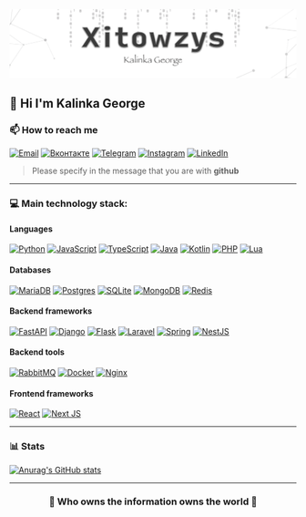 <p align="center">

![](raw/logo.png)

</p>

<h2 align="left">👋 Hi I'm Kalinka George </h2>

<h3 align="left"> 📫 How to reach me </h3>

[![Email](https://img.shields.io/badge/-xitowzys-c0392b?style=for-the-badge&logo=gmail&logoColor=white)](mailto:xitowzys@gmail.com)
[![Вконтакте](https://img.shields.io/badge/-Вконтакте-blue?style=for-the-badge&logo=vk&logoColor=white)](https://vk.com/xitowzys)
[![Telegram](https://img.shields.io/badge/-Telegram-26A5E4?style=for-the-badge&logo=Minutemailer&logoColor=white&link=https://t.me/xitowzys)](https://t.me/xitowzys)
[![Instagram](https://img.shields.io/badge/-Instagram-F77737?style=for-the-badge&logo=instagram&logoColor=white)](https://www.instagram.com/xitowzys/)
[![LinkedIn](https://img.shields.io/badge/linkedin-%230077B5.svg?style=for-the-badge&logo=linkedin&logoColor=white)](https://www.linkedin.com/in/kalinka-george/)

> Please specify in the message that you are with **github**

---

<h3 align="left">💻 Main technology stack:</h3>

<h4 align="left">Languages</h4>

[![Python](https://img.shields.io/badge/python-3670A0?style=for-the-badge&logo=python&logoColor=ffdd54)]()
[![JavaScript](https://img.shields.io/badge/javascript-%23323330.svg?style=for-the-badge&logo=javascript&logoColor=%23F7DF1E)]()
[![TypeScript](https://img.shields.io/badge/typescript-%23007ACC.svg?style=for-the-badge&logo=typescript&logoColor=white)]()
[![Java](https://img.shields.io/badge/java-%23ED8B00.svg?style=for-the-badge&logo=CoffeeScript&logoColor=white)]()
[![Kotlin](https://img.shields.io/badge/kotlin-%237F52FF.svg?style=for-the-badge&logo=kotlin&logoColor=white)]()
[![PHP](https://img.shields.io/badge/php-%23777BB4.svg?style=for-the-badge&logo=php&logoColor=white)]()
[![Lua](https://img.shields.io/badge/lua-%232C2D72.svg?style=for-the-badge&logo=lua&logoColor=white)]()

<h4 align="left">Databases</h4>

[![MariaDB](https://img.shields.io/badge/MariaDB-003545?style=for-the-badge&logo=mariadb&logoColor=white)]()
[![Postgres](https://img.shields.io/badge/postgres-%23316192.svg?style=for-the-badge&logo=postgresql&logoColor=white)]()
[![SQLite](https://img.shields.io/badge/sqlite-%2307405e.svg?style=for-the-badge&logo=sqlite&logoColor=white)]()
[![MongoDB](https://img.shields.io/badge/MongoDB-%234ea94b.svg?style=for-the-badge&logo=mongodb&logoColor=white)]()
[![Redis](https://img.shields.io/badge/redis-%23DD0031.svg?style=for-the-badge&logo=redis&logoColor=white)]()
<h4 align="left">Backend frameworks</h4>

[![FastAPI](https://img.shields.io/badge/FastAPI-005571?style=for-the-badge&logo=fastapi)]()
[![Django](https://img.shields.io/badge/django-%23092E20.svg?style=for-the-badge&logo=django&logoColor=white)]()
[![Flask](https://img.shields.io/badge/flask-%23000.svg?style=for-the-badge&logo=flask&logoColor=white)]()
[![Laravel](https://img.shields.io/badge/laravel-%23FF2D20.svg?style=for-the-badge&logo=laravel&logoColor=white)]()
[![Spring](https://img.shields.io/badge/spring-%236DB33F.svg?style=for-the-badge&logo=spring&logoColor=white)]()
[![NestJS](https://img.shields.io/badge/nestjs-%23E0234E.svg?style=for-the-badge&logo=nestjs&logoColor=white)]()
<h4 align="left">Backend tools</h4>

[![RabbitMQ](https://img.shields.io/badge/Rabbitmq-FF6600?style=for-the-badge&logo=rabbitmq&logoColor=white)]()
[![Docker](https://img.shields.io/badge/docker-%230db7ed.svg?style=for-the-badge&logo=docker&logoColor=white)]()
[![Nginx](https://img.shields.io/badge/nginx-%23009639.svg?style=for-the-badge&logo=nginx&logoColor=white)]()

<h4 align="left">Frontend frameworks</h4>

[![React](https://img.shields.io/badge/react-%2320232a.svg?style=for-the-badge&logo=react&logoColor=%2361DAFB)]()
[![Next JS](https://img.shields.io/badge/Next-black?style=for-the-badge&logo=next.js&logoColor=white)]()

---

<h3 align="left">📊 Stats</h4>

[![Anurag's GitHub stats](https://github-readme-stats-umber-tau-82.vercel.app/api?username=xitowzys&count_private=true&show_icons=true)]()

---

<h3 align="center"> 🤫 Who owns the information owns the world 🤫 </h3>
